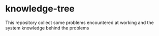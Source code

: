 # knowledge-tree
This repository collect some problems encountered at working and the system  knowledge behind the problems
